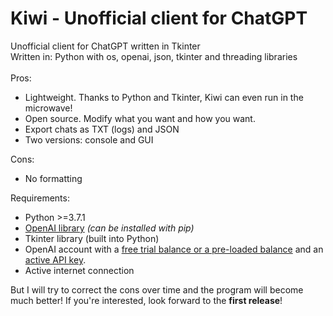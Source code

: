 # Kiwi - Unofficial client for ChatGPT
Unofficial client for ChatGPT written in Tkinter<br>
Written in: Python with os, openai, json, tkinter and threading libraries<br><br>
Pros:
 - Lightweight. Thanks to Python and Tkinter, Kiwi can even run in the microwave!
 - Open source. Modify what you want and how you want.
 - Export chats as TXT (logs) and JSON
 - Two versions: console and GUI

Cons:
 - No formatting

Requirements:
 - Python >=3.7.1
 - [OpenAI library](https://pypi.org/project/openai/) *(can be installed with pip)*
 - Tkinter library (built into Python)
 - OpenAI account with a [free trial balance or a pre-loaded balance](https://platform.openai.com/account/usage) and an [active API key](https://platform.openai.com/account/api-keys).
 - Active internet connection

But I will try to correct the cons over time and the program will become much better!
If you're interested, look forward to the **first release**!
